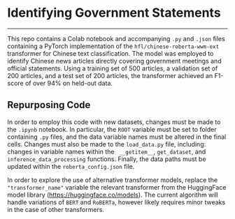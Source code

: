 # Identifying Government Statements
---
This repo contains a Colab notebook and accompanying `.py` and `.json` files containing a PyTorch implementation of the  `hfl/chinese-roberta-wwm-ext` transformer for Chinese text classification. The model was employed to identify Chinese news articles directly covering government meetings and official statements. Using a training set of 500 articles, a validation set of 200 articles, and a test set of 200 articles, the transformer achieved an F1-score of over 94% on held-out data. 

**Repurposing Code**
---
In order to employ this code with new datasets, changes must be made to the `.ipynb` notebook. In particular, the `ROOT` variable must be set to folder containing `.py` files, and the data variable names must be altered in the final cells. Changes must also be made to the `load_data.py` file, including: changes in variable names within the  ` __getitem__`, `get_dataset`, and `inference_data_processing` functions. Finally, the data paths must be updated within the `roberta_config.json` file.

In order to explore the use of alternative transformer models, replace the `"transformer_name"` variable the relevant transformer from the HuggingFace model library (https://huggingface.co/models). The current algorithm will handle variations of `BERT` and `RoBERTa`, however likely requires minor tweaks in the case of other transformers.

